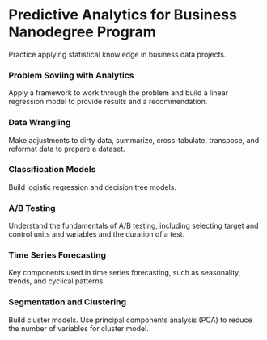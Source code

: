 # Predictive Analytics for Business Nanodegree Program
Practice applying statistical knowledge in business data projects.

### Problem Sovling with Analytics
Apply a framework to work through the problem and build a linear regression model to provide results and a recommendation.

### Data Wrangling
Make adjustments to dirty data, summarize, cross-tabulate, transpose, and reformat data to prepare a dataset. 

### Classification Models
Build logistic regression and decision tree models.

### A/B Testing
Understand the fundamentals of A/B testing, including selecting target and control units and variables and the duration of a test.

### Time Series Forecasting
Key components used in time series forecasting, such as seasonality, trends, and cyclical patterns.

### Segmentation and Clustering
Build cluster models. Use principal components analysis (PCA) to reduce the number of variables for cluster model.
